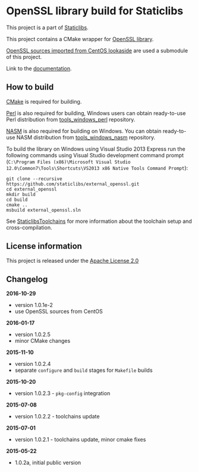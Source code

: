 OpenSSL library build for Staticlibs
====================================

This project is a part of [Staticlibs](http://staticlibs.net/).

This project contains a CMake wrapper for [OpenSSL library](https://www.openssl.org/). 

[OpenSSL sources imported from CentOS lookaside](https://github.com/ojdkbuild/lookaside_openssl.git)
are used a submodule of this project.

Link to the [documentation](https://www.openssl.org/docs/).

How to build
------------

[CMake](http://cmake.org/) is required for building.

[Perl](https://www.perl.org/) is also required for building, Windows users can obtain ready-to-use
Perl distribution from [tools_windows_perl](https://github.com/staticlibs/tools_windows_perl) repository.

[NASM](http://nasm.us/) is also required for building on Windows.
You can obtain ready-to-use NASM distribution from 
[tools_windows_nasm](https://github.com/staticlibs/tools_windows_nasm) repository.

To build the library on Windows using Visual Studio 2013 Express run the following commands using
Visual Studio development command prompt 
(`C:\Program Files (x86)\Microsoft Visual Studio 12.0\Common7\Tools\Shortcuts\VS2013 x86 Native Tools Command Prompt`):

    git clone --recursive https://github.com/staticlibs/external_openssl.git
    cd external_openssl
    mkdir build
    cd build
    cmake ..
    msbuild external_openssl.sln

See [StaticlibsToolchains](https://github.com/staticlibs/wiki/wiki/StaticlibsToolchains) for 
more information about the toolchain setup and cross-compilation.

License information
-------------------

This project is released under the [Apache License 2.0](http://www.apache.org/licenses/LICENSE-2.0)

Changelog
---------

**2016-10-29**

 * version 1.0.1e-2
 * use OpenSSL sources from CentOS

**2016-01-17**

 * version 1.0.2.5
 * minor CMake changes

**2015-11-10**

 * version 1.0.2.4
 * separate `configure` and `build` stages for `Makefile` builds

**2015-10-20**

 * version 1.0.2.3 - `pkg-config` integration

**2015-07-08**

 * version 1.0.2.2 - toolchains update

**2015-07-01**

 * version 1.0.2.1 - toolchains update, minor cmake fixes

**2015-05-22**

 * 1.0.2a, initial public version
